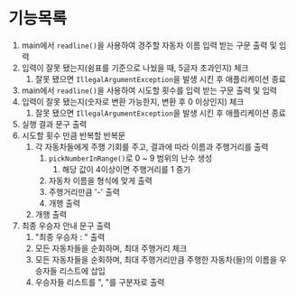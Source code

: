# 기능목록

1. main에서 `readline()`을 사용하여 경주할 자동차 이름 입력 받는 구문 출력 및 입력
2. 입력이 잘못 됐는지(쉼표를 기준으로 나눴을 때, 5글자 초과인지) 체크
    1. 잘못 됐으면 `IllegalArgumentException`을 발생 시킨 후 애플리케이션 종료
3. main에서 `readline()`을 사용하여 시도할 횟수를 입력 받는 구문 출력 및 입력
4. 입력이 잘못 됐는지(숫자로 변환 가능한지, 변환 후 0 이상인지) 체크
    1. 잘못 됐으면 `IllegalArgumentException`을 발생 시킨 후 애플리케이션 종료
5. 실행 결과 문구 출력
6. 시도할 횟수 만큼 반복할 반복문
    1. 각 자동차들에게 주행 기회를 주고, 결과에 따라 이름과 주행거리를 출력
        1. `pickNumberInRange()`로 0 ~ 9 범위의 난수 생성
            1. 해당 값이 4이상이면 주행거리를 1 증가
        2. 자동차 이름을 형식에 맞게 출력
        3. 주행거리만큼 '-' 출력
        4. 개행 출력
    2. 개행 출력
7. 최종 우승자 안내 문구 출력
    1. "최종 우승자 : " 출력
    2. 모든 자동차들을 순회하며, 최대 주행거리 체크
    3. 모든 자동차들을 순회하며, 최대 주행거리만큼 주행한 자동차(들)의 이름을 우승자들 리스트에 삽입
    4. 우승자들 리스트를 ", "를 구분자로 출력